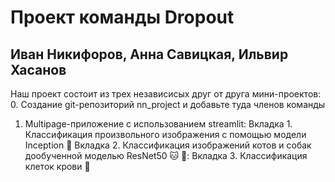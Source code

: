 # Проект команды Dropout
## Иван Никифоров, Анна Савицкая, Ильвир Хасанов
Наш проект состоит из трех независисых друг от друга мини-проектов:
0.  Создание git-репозиторий nn_project и добавьте туда членов команды
1. Multipage-приложение с использованием streamlit:
  Вкладка 1. Классификация произвольного изображения с помощью модели Inception  :sunrise_over_mountains:
  Вкладка 2. Классификация изображений котов и собак дообученной моделью ResNet50 :cat: 🐶:
  Вкладка 3. Классификация клеток крови :syringe:
